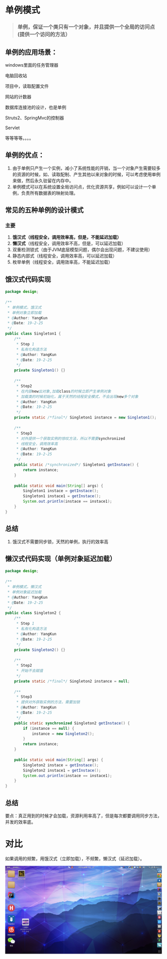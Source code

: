 # 				单例模式

> ### 单例，保证一个类只有一个对象，并且提供一个全局的访问点(提供一个访问的方法）

## 单例的应用场景：

windows里面的任务管理器

电脑回收站

项目中，读取配置文件

网站的计数器

数据库连接池的设计，也是单例

Struts2、SpringMvc的控制器

Servlet

等等等等。。。。

## 单例的优点：

1. 由于单例只产生一个实例，减小了系统性能的开销，当一个对象产生需要较多的资源的时候，如、读取配制、产生其他以来对象的时候，可以考虑使用单例来做，然后永久驻留在内存中。
2. 单例模式可以在系统设置全局访问点，优化资源共享，例如可以设计一个单例，负责所有数据表的映射处理。

## 常见的五种单例的设计模式

### 主要

1. **饿汉式（线程安全，调用效率高，但是，不能延迟加载）**
2. **懒汉式**（线程安全，调用效率不高，但是，可以延迟加载）
3. 双重检测锁式（由于JVM底层模型问题，偶尔会出现问题，不建议使用）
4. 静态内部式（线程安全，调用效率高，可以延迟加载）
5. 枚举单例（线程安全，调用效率高，不能延迟加载）

## 饿汉式代码实现

```java
package design;

/**
 * 单例模式，饿汉式
 * 单例对象立即加载
 * @Author: YangKun
 * @Date: 19-2-25
 */
public class Singleton1 {
    /**
     * Step 1
     * 私有化构造方法
     * @Author: YangKun
     * @Date: 19-2-25
     */
    private Singleton1() {}

    /**
     * Step2
     * 在内部new出对象,加载class的时候立即产生单例对象
     * 加载类的时候初始化，属于天然的线程安全模式，不会出现new多个对象
     * @Author: YangKun
     * @Date: 19-2-25
     */
    private static /*final*/ Singleton1 instance = new Singleton1();

    /**
     * Step3
     * 对外提供一个获取实例的惊叹方法，所以不需要synchronized
     * 线程安全，调用效率高
     * @Author: YangKun
     * @Date: 19-2-25
     */
    public static /*synchronized*/ Singleton1 getInstace() {
        return instance;
    }

    public static void main(String[] args) {
        Singleton1 instace = getInstace();
        Singleton1 instace1 = getInstace();
        System.out.println(instace == instace1);
    }
}

```

## 总结

1. 饿汉式不需要同步锁，天然的单例，执行的效率高

## 懒汉式代码实现（单例对象延迟加载）

```java
package design;

/**
 * 单例模式，懒汉式
 * 单例对象延迟加载
 * @Author: YangKun
 * @Date: 19-2-25
 */
public class Singleton2 {
    /**
     * Step 1
     * 私有化构造方法
     * @Author: YangKun
     * @Date: 19-2-25
     */
    private Singleton2() {}

    /**
     * Step2
     * 开始不去赋值
     */
    private static /*final*/ Singleton2 instance = null;

    /**
     * Step3
     * 提供对外获取实例的方法，需要加锁
     * @Author: YangKun
     * @Date: 19-2-25
     */
    public static synchronized Singleton2 getInstace() {
        if (instance == null) {
            instance = new Singleton2();
        }
        return instance;
    }

    public static void main(String[] args) {
        Singleton2 instace = getInstace();
        Singleton2 instace1 = getInstace();
        System.out.println(instace == instace1);
    }
}

```

## 总结

要点：真正用到的时候才会加载，资源利用率高了，但是每次都要调用同步方法，并发的效率底。





# 对比

如果调用的频繁，用饿汉式（立即加载），不频繁，懒汉式（延迟加载）。

![1551105932836](assets/1551105932836.png)